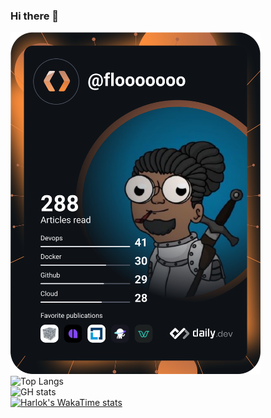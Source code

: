 ### Hi there 👋
<a href="https://app.daily.dev/FloooOOOO"><img src="https://github.com/FlorianD78/FlorianD78/blob/main/devcard.svg" width="400" alt="Florian Diaby's Dev Card"/></a>  
![Top Langs](https://github-readme-stats.vercel.app/api/top-langs/?username=FlorianD78&layout=pie)  
![GH stats](https://github-readme-stats.vercel.app/api?username=FlorianD78&show_icons=true&theme=tokyonight)  
[![Harlok's WakaTime stats](https://github-readme-stats.vercel.app/api/wakatime?username=FlorianD78)](https://github.com/anuraghazra/github-readme-stats)
<!--
**FlorianD78/FlorianD78** is a ✨ _special_ ✨ repository because its `README.md` (this file) appears on your GitHub profile.

Here are some ideas to get you started:

- 🔭 I’m currently working on ...
- 🌱 I’m currently learning ...
- 👯 I’m looking to collaborate on ...
- 🤔 I’m looking for help with ...
- 💬 Ask me about ...
- 📫 How to reach me: ...
- 😄 Pronouns: ...
- ⚡ Fun fact: ...
-->
